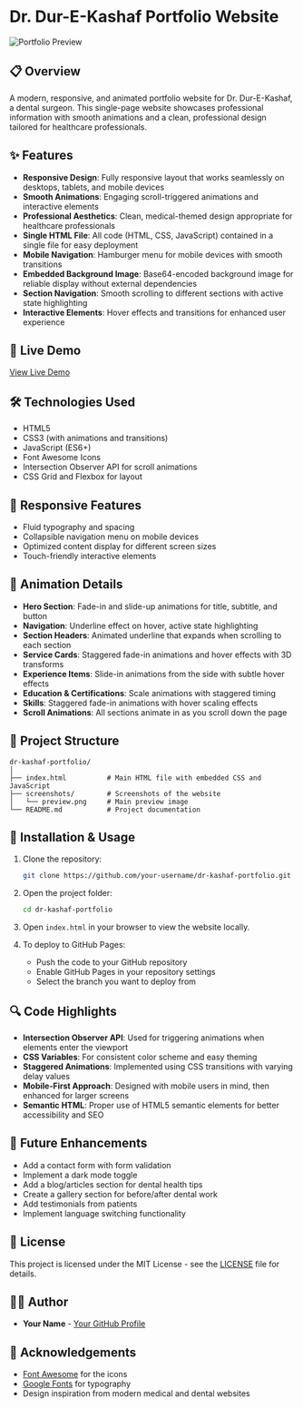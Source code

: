 # Dr. Dur-E-Kashaf Portfolio Website

![Portfolio Preview](https://i.pinimg.com/736x/55/7d/3d/557d3d2fb3512a7adc9dd7c35fc296ab.jpg)

## 📋 Overview

A modern, responsive, and animated portfolio website for Dr. Dur-E-Kashaf, a dental surgeon. This single-page website showcases professional information with smooth animations and a clean, professional design tailored for healthcare professionals.

## ✨ Features

- **Responsive Design**: Fully responsive layout that works seamlessly on desktops, tablets, and mobile devices
- **Smooth Animations**: Engaging scroll-triggered animations and interactive elements
- **Professional Aesthetics**: Clean, medical-themed design appropriate for healthcare professionals
- **Single HTML File**: All code (HTML, CSS, JavaScript) contained in a single file for easy deployment
- **Mobile Navigation**: Hamburger menu for mobile devices with smooth transitions
- **Embedded Background Image**: Base64-encoded background image for reliable display without external dependencies
- **Section Navigation**: Smooth scrolling to different sections with active state highlighting
- **Interactive Elements**: Hover effects and transitions for enhanced user experience

## 🚀 Live Demo

[View Live Demo](https://dr-dure-e-kashaf.netlify.app/) <!-- Replace with your actual GitHub Pages URL -->

## 🛠️ Technologies Used

- HTML5
- CSS3 (with animations and transitions)
- JavaScript (ES6+)
- Font Awesome Icons
- Intersection Observer API for scroll animations
- CSS Grid and Flexbox for layout

## 📱 Responsive Features

- Fluid typography and spacing
- Collapsible navigation menu on mobile devices
- Optimized content display for different screen sizes
- Touch-friendly interactive elements

## 🎨 Animation Details

- **Hero Section**: Fade-in and slide-up animations for title, subtitle, and button
- **Navigation**: Underline effect on hover, active state highlighting
- **Section Headers**: Animated underline that expands when scrolling to each section
- **Service Cards**: Staggered fade-in animations and hover effects with 3D transforms
- **Experience Items**: Slide-in animations from the side with subtle hover effects
- **Education & Certifications**: Scale animations with staggered timing
- **Skills**: Staggered fade-in animations with hover scaling effects
- **Scroll Animations**: All sections animate in as you scroll down the page

## 📂 Project Structure

```
dr-kashaf-portfolio/
│
├── index.html          # Main HTML file with embedded CSS and JavaScript
├── screenshots/        # Screenshots of the website
│   └── preview.png     # Main preview image
└── README.md           # Project documentation
```

## 🔧 Installation & Usage

1. Clone the repository:
   ```bash
   git clone https://github.com/your-username/dr-kashaf-portfolio.git
   ```

2. Open the project folder:
   ```bash
   cd dr-kashaf-portfolio
   ```

3. Open `index.html` in your browser to view the website locally.

4. To deploy to GitHub Pages:
   - Push the code to your GitHub repository
   - Enable GitHub Pages in your repository settings
   - Select the branch you want to deploy from

## 🔍 Code Highlights

- **Intersection Observer API**: Used for triggering animations when elements enter the viewport
- **CSS Variables**: For consistent color scheme and easy theming
- **Staggered Animations**: Implemented using CSS transitions with varying delay values
- **Mobile-First Approach**: Designed with mobile users in mind, then enhanced for larger screens
- **Semantic HTML**: Proper use of HTML5 semantic elements for better accessibility and SEO

## 🎯 Future Enhancements

- Add a contact form with form validation
- Implement a dark mode toggle
- Add a blog/articles section for dental health tips
- Create a gallery section for before/after dental work
- Add testimonials from patients
- Implement language switching functionality

## 📄 License

This project is licensed under the MIT License - see the [LICENSE](LICENSE) file for details.

## 👩‍💻 Author

- **Your Name** - [Your GitHub Profile](https://github.com/M-Mikran-Sandhu)

## 🙏 Acknowledgements

- [Font Awesome](https://fontawesome.com/) for the icons
- [Google Fonts](https://fonts.google.com/) for typography
- Design inspiration from modern medical and dental websites
